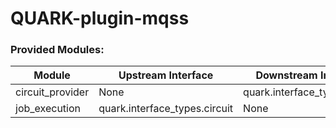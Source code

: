 # QUARK-plugin-mqss

### Provided Modules:

| Module           | Upstream Interface            | Downstream Interface                  |
|------------------|-------------------------------|---------------------------------------|
| circuit_provider | None                          | quark.interface_types.circuit |
| job_execution    | quark.interface_types.circuit | None                                  |
